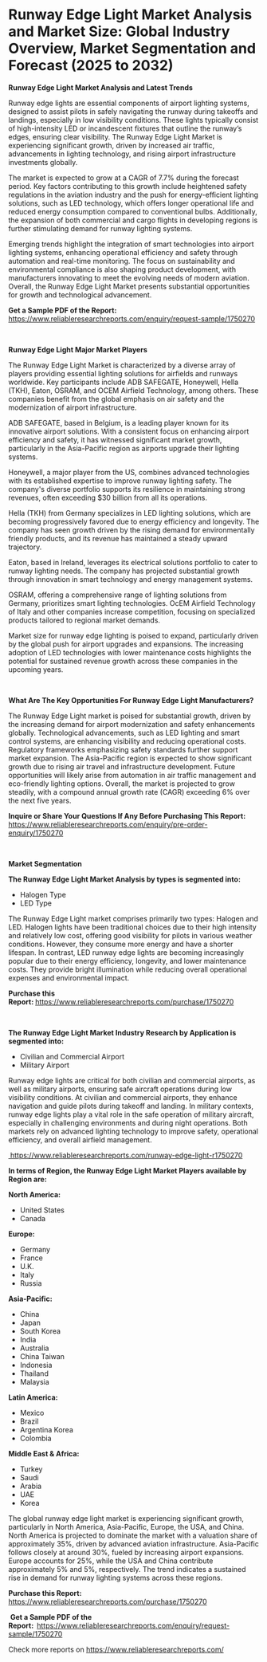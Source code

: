 <p><h1>Runway Edge Light Market Analysis and Market Size: Global Industry Overview, Market Segmentation and Forecast (2025 to 2032)</h1></p><p><strong>Runway Edge Light Market Analysis and Latest Trends</strong></p>
<p><p>Runway edge lights are essential components of airport lighting systems, designed to assist pilots in safely navigating the runway during takeoffs and landings, especially in low visibility conditions. These lights typically consist of high-intensity LED or incandescent fixtures that outline the runway’s edges, ensuring clear visibility. The Runway Edge Light Market is experiencing significant growth, driven by increased air traffic, advancements in lighting technology, and rising airport infrastructure investments globally.</p><p>The market is expected to grow at a CAGR of 7.7% during the forecast period. Key factors contributing to this growth include heightened safety regulations in the aviation industry and the push for energy-efficient lighting solutions, such as LED technology, which offers longer operational life and reduced energy consumption compared to conventional bulbs. Additionally, the expansion of both commercial and cargo flights in developing regions is further stimulating demand for runway lighting systems.</p><p>Emerging trends highlight the integration of smart technologies into airport lighting systems, enhancing operational efficiency and safety through automation and real-time monitoring. The focus on sustainability and environmental compliance is also shaping product development, with manufacturers innovating to meet the evolving needs of modern aviation. Overall, the Runway Edge Light Market presents substantial opportunities for growth and technological advancement.</p></p>
<p><strong>Get a Sample PDF of the Report:&nbsp;</strong> <a href="https://www.reliableresearchreports.com/enquiry/request-sample/1750270?utm_campaign=2098&utm_medium=2&utm_source=Github&utm_content=ia&utm_term=19022025&utm_id=runway-edge-light">https://www.reliableresearchreports.com/enquiry/request-sample/1750270</a></p>
<p>&nbsp;</p>
<p><strong>Runway Edge Light Major Market Players</strong></p>
<p><p>The Runway Edge Light Market is characterized by a diverse array of players providing essential lighting solutions for airfields and runways worldwide. Key participants include ADB SAFEGATE, Honeywell, Hella (TKH), Eaton, OSRAM, and OCEM Airfield Technology, among others. These companies benefit from the global emphasis on air safety and the modernization of airport infrastructure.</p><p>ADB SAFEGATE, based in Belgium, is a leading player known for its innovative airport solutions. With a consistent focus on enhancing airport efficiency and safety, it has witnessed significant market growth, particularly in the Asia-Pacific region as airports upgrade their lighting systems. </p><p>Honeywell, a major player from the US, combines advanced technologies with its established expertise to improve runway lighting safety. The company's diverse portfolio supports its resilience in maintaining strong revenues, often exceeding $30 billion from all its operations.</p><p>Hella (TKH) from Germany specializes in LED lighting solutions, which are becoming progressively favored due to energy efficiency and longevity. The company has seen growth driven by the rising demand for environmentally friendly products, and its revenue has maintained a steady upward trajectory.</p><p>Eaton, based in Ireland, leverages its electrical solutions portfolio to cater to runway lighting needs. The company has projected substantial growth through innovation in smart technology and energy management systems.</p><p>OSRAM, offering a comprehensive range of lighting solutions from Germany, prioritizes smart lighting technologies. OcEM Airfield Technology of Italy and other companies increase competition, focusing on specialized products tailored to regional market demands.</p><p>Market size for runway edge lighting is poised to expand, particularly driven by the global push for airport upgrades and expansions. The increasing adoption of LED technologies with lower maintenance costs highlights the potential for sustained revenue growth across these companies in the upcoming years.</p></p>
<p>&nbsp;</p>
<p><strong>What Are The Key Opportunities For Runway Edge Light Manufacturers?</strong></p>
<p><p>The Runway Edge Light market is poised for substantial growth, driven by the increasing demand for airport modernization and safety enhancements globally. Technological advancements, such as LED lighting and smart control systems, are enhancing visibility and reducing operational costs. Regulatory frameworks emphasizing safety standards further support market expansion. The Asia-Pacific region is expected to show significant growth due to rising air travel and infrastructure development. Future opportunities will likely arise from automation in air traffic management and eco-friendly lighting options. Overall, the market is projected to grow steadily, with a compound annual growth rate (CAGR) exceeding 6% over the next five years.</p></p>
<p><strong>Inquire or Share Your Questions If Any Before Purchasing This Report:</strong> <a href="https://www.reliableresearchreports.com/enquiry/pre-order-enquiry/1750270?utm_campaign=2098&utm_medium=2&utm_source=Github&utm_content=ia&utm_term=19022025&utm_id=runway-edge-light">https://www.reliableresearchreports.com/enquiry/pre-order-enquiry/1750270</a></p>
<p>&nbsp;</p>
<p><strong>Market Segmentation</strong></p>
<p><strong>The Runway Edge Light Market Analysis by types is segmented into:</strong></p>
<p><ul><li>Halogen Type</li><li>LED Type</li></ul></p>
<p><p>The Runway Edge Light market comprises primarily two types: Halogen and LED. Halogen lights have been traditional choices due to their high intensity and relatively low cost, offering good visibility for pilots in various weather conditions. However, they consume more energy and have a shorter lifespan. In contrast, LED runway edge lights are becoming increasingly popular due to their energy efficiency, longevity, and lower maintenance costs. They provide bright illumination while reducing overall operational expenses and environmental impact.</p></p>
<p><strong>Purchase this Report:&nbsp;</strong><a href="https://www.reliableresearchreports.com/purchase/1750270?utm_campaign=2098&utm_medium=2&utm_source=Github&utm_content=ia&utm_term=19022025&utm_id=runway-edge-light">https://www.reliableresearchreports.com/purchase/1750270</a></p>
<p>&nbsp;</p>
<p><strong>The Runway Edge Light Market Industry Research by Application is segmented into:</strong></p>
<p><ul><li>Civilian and Commercial Airport</li><li>Military Airport</li></ul></p>
<p><p>Runway edge lights are critical for both civilian and commercial airports, as well as military airports, ensuring safe aircraft operations during low visibility conditions. At civilian and commercial airports, they enhance navigation and guide pilots during takeoff and landing. In military contexts, runway edge lights play a vital role in the safe operation of military aircraft, especially in challenging environments and during night operations. Both markets rely on advanced lighting technology to improve safety, operational efficiency, and overall airfield management.</p></p>
<p><a href="https://www.reliableresearchreports.com/runway-edge-light-r1750270?utm_campaign=2098&utm_medium=2&utm_source=Github&utm_content=ia&utm_term=19022025&utm_id=runway-edge-light">&nbsp;https://www.reliableresearchreports.com/runway-edge-light-r1750270</a></p>
<p><strong>In terms of Region, the Runway Edge Light Market Players available by Region are:</strong></p>
<p>
    <p> <strong> North America: </strong>
        <ul>
            <li>United States</li>
            <li>Canada</li>
        </ul>
        </p> 
    <p> <strong> Europe: </strong>
        <ul>
            <li>Germany</li>
            <li>France</li>
            <li>U.K.</li>
            <li>Italy</li>
            <li>Russia</li>
        </ul>
        </p> 
    <p> <strong> Asia-Pacific: </strong>
        <ul>
            <li>China</li>
            <li>Japan</li>
            <li>South Korea</li>
            <li>India</li>
            <li>Australia</li>
            <li>China Taiwan</li>
            <li>Indonesia</li>
            <li>Thailand</li>
            <li>Malaysia</li>
        </ul>
        </p> 
    <p> <strong> Latin America: </strong>
        <ul>
            <li>Mexico</li>
            <li>Brazil</li>
            <li>Argentina Korea</li>
            <li>Colombia</li>
        </ul>
        </p> 
    <p> <strong> Middle East & Africa: </strong>
        <ul>
            <li>Turkey</li>
            <li>Saudi</li>
            <li>Arabia</li>
            <li>UAE</li>
            <li>Korea</li>
        </ul>
    </p>
    </p>
<p><p>The global runway edge light market is experiencing significant growth, particularly in North America, Asia-Pacific, Europe, the USA, and China. North America is projected to dominate the market with a valuation share of approximately 35%, driven by advanced aviation infrastructure. Asia-Pacific follows closely at around 30%, fueled by increasing airport expansions. Europe accounts for 25%, while the USA and China contribute approximately 5% and 5%, respectively. The trend indicates a sustained rise in demand for runway lighting systems across these regions.</p></p>
<p><strong>Purchase this Report: </strong><a href="https://www.reliableresearchreports.com/purchase/1750270?utm_campaign=2098&utm_medium=2&utm_source=Github&utm_content=ia&utm_term=19022025&utm_id=runway-edge-light">https://www.reliableresearchreports.com/purchase/1750270</a></p>
<p>&nbsp;<strong>Get a Sample PDF of the Report:&nbsp;&nbsp;</strong><a href="https://www.reliableresearchreports.com/enquiry/request-sample/1750270?utm_campaign=2098&utm_medium=2&utm_source=Github&utm_content=ia&utm_term=19022025&utm_id=runway-edge-light">https://www.reliableresearchreports.com/enquiry/request-sample/1750270</a></p>
<p><strong></strong></p>
<p>Check more reports on <a href="https://www.reliableresearchreports.com/?utm_campaign=2098&utm_medium=2&utm_source=Github&utm_content=ia&utm_term=19022025&utm_id=runway-edge-light">https://www.reliableresearchreports.com/</a></p>
